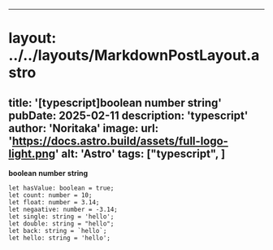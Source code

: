 
---
# layout: ../../layouts/MarkdownPostLayout.astro
title: '[typescript]boolean number string'
pubDate: 2025-02-11
description: 'typescript'
author: 'Noritaka'
image:
    url: 'https://docs.astro.build/assets/full-logo-light.png'
    alt: 'Astro'
tags: ["typescript", ]
---



**boolean**
**number**
**string**
```
let hasValue: boolean = true;
let count: number = 10;
let float: number = 3.14;
let negaative: number = -3.14;
let single: string = 'hello';
let double: string = "hello";
let back: string = `hello`;
let hello: string = 'hello';
```
